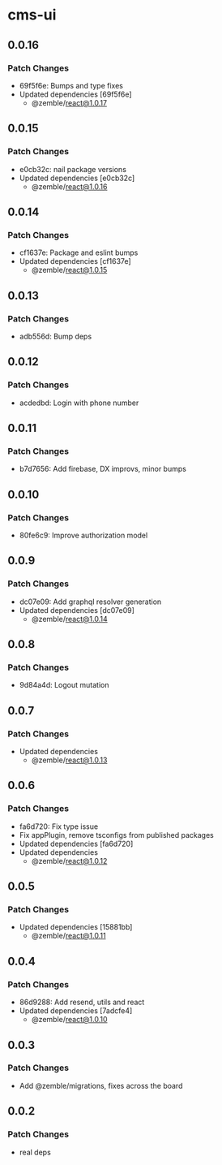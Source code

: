 # cms-ui

## 0.0.16

### Patch Changes

- 69f5f6e: Bumps and type fixes
- Updated dependencies [69f5f6e]
  - @zemble/react@1.0.17

## 0.0.15

### Patch Changes

- e0cb32c: nail package versions
- Updated dependencies [e0cb32c]
  - @zemble/react@1.0.16

## 0.0.14

### Patch Changes

- cf1637e: Package and eslint bumps
- Updated dependencies [cf1637e]
  - @zemble/react@1.0.15

## 0.0.13

### Patch Changes

- adb556d: Bump deps

## 0.0.12

### Patch Changes

- acdedbd: Login with phone number

## 0.0.11

### Patch Changes

- b7d7656: Add firebase, DX improvs, minor bumps

## 0.0.10

### Patch Changes

- 80fe6c9: Improve authorization model

## 0.0.9

### Patch Changes

- dc07e09: Add graphql resolver generation
- Updated dependencies [dc07e09]
  - @zemble/react@1.0.14

## 0.0.8

### Patch Changes

- 9d84a4d: Logout mutation

## 0.0.7

### Patch Changes

- Updated dependencies
  - @zemble/react@1.0.13

## 0.0.6

### Patch Changes

- fa6d720: Fix type issue
- Fix appPlugin, remove tsconfigs from published packages
- Updated dependencies [fa6d720]
- Updated dependencies
  - @zemble/react@1.0.12

## 0.0.5

### Patch Changes

- Updated dependencies [15881bb]
  - @zemble/react@1.0.11

## 0.0.4

### Patch Changes

- 86d9288: Add resend, utils and react
- Updated dependencies [7adcfe4]
  - @zemble/react@1.0.10

## 0.0.3

### Patch Changes

- Add @zemble/migrations, fixes across the board

## 0.0.2

### Patch Changes

- real deps
